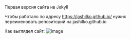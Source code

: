 Первая версия сайта на Jekyll

Чтобы работало по адресу https://jashilko.github.io/ нужно переименовать репозиторий на jashilko.github.io

Как выглядел сайт: 
![image](https://user-images.githubusercontent.com/5080414/109377881-25136400-78df-11eb-8d6c-e5e064787689.png)
